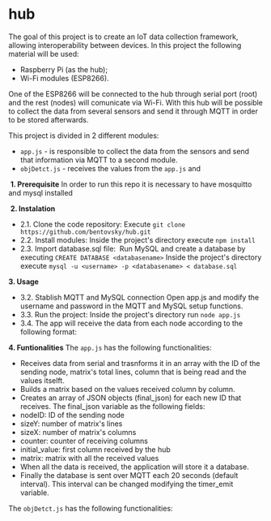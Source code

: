 # hub

The goal of this project is to create an IoT data collection framework, allowing interoperability between devices.
In this project the following material will be used:
- Raspberry Pi (as the hub);
- Wi-Fi modules (ESP8266).

One of the ESP8266 will be connected to the hub through serial port (root) and the rest (nodes) will comunicate via Wi-Fi.
With this hub will be possible to collect the data from several sensors and send it through MQTT in order to be stored afterwards.

This project is divided in 2 different modules:
- `app.js` - is responsible to collect the data from the sensors and send that information via MQTT to a second module.
- `objDetct.js` - receives the values from the `app.js` and 

 **1. Prerequisite** 
In order to run this repo it is necessary to have mosquitto and mysql installed

 **2. Instalation**
 - 2.1. Clone the code repository:
Execute `git clone https://github.com/bentovsky/hub.git`
 - 2.2. Install modules:
Inside the project's directory execute `npm install`
 - 2.3. Import database.sql file:
 Run MySQL and create a database by executing `CREATE DATABASE <databasename>`
Inside the project's directory execute `mysql -u <username> -p <databasename> < database.sql`

**3. Usage**
 - 3.2. Stablish MQTT and MySQL connection
    Open app.js and modify the username and password in the MQTT and MySQL setup functions.
 - 3.3. Run the project:
    Inside the project's directory run `node app.js`
 - 3.4. The app will receive the data from each node according to the following format:

**4. Funtionalities**
 The `app.js` has the following functionalities:
  - Receives data from serial and trasnforms it in an array with the ID of the sending node, matrix's total lines, column that is being read and the values itselft.
  - Builds a matrix based on the values received column by column.
  - Creates an array of JSON objects (final_json) for each new ID that receives. The final_json variable as the following fields: 
   - nodeID: ID of the sending node
   - sizeY: number of matrix's lines
   - sizeX: number of matrix's columns
   - counter: counter of receiving columns
   - initial_value: first column received by the hub
   - matrix:  matrix with all the received values
 - When all the data is received, the application will store it a database.
 - Finally the database is sent over MQTT each 20 seconds (default interval). This interval can be changed modifying the timer_emit variable.
 
 The `objDetct.js` has the following functionalities:
 
 
